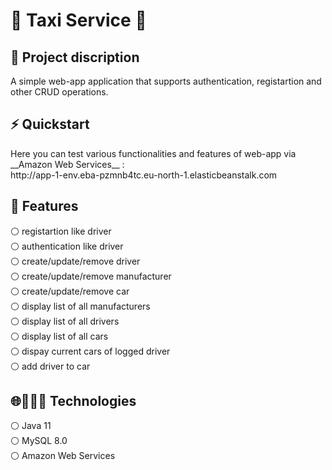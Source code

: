 <H1>🚕 Taxi Service 🚕 </H1>

<h2>📙 Project discription</h2>
A simple web-app application that supports authentication, registartion and other CRUD operations.

<h2>⚡ Quickstart </h2>
Here you can test various functionalities and features of web-app via __Amazon Web Services__ : 
<br> http://app-1-env.eba-pzmnb4tc.eu-north-1.elasticbeanstalk.com </br>


<h2>🎯 Features </h2>
⚪ registartion like driver <br/>
⚪ authentication like driver <br/>
⚪ create/update/remove driver <br/>
⚪ create/update/remove manufacturer <br/>
⚪ create/update/remove car <br/>
⚪ display list of all manufacturers <br/>
⚪ display list of all drivers <br/>
⚪ display list of all cars <br/>
⚪ dispay current cars of logged driver <br/>
⚪ add driver to car <br/>

<h2>🌐👨🏻‍💻 Technologies </h2>
⚪ Java 11 <br/>
⚪ MySQL 8.0 <br/>
⚪ Amazon Web Services <br/>
